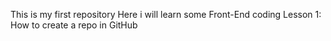 This is my first repository 
Here i will learn some Front-End coding
Lesson 1: 
How to create a repo in GitHub

